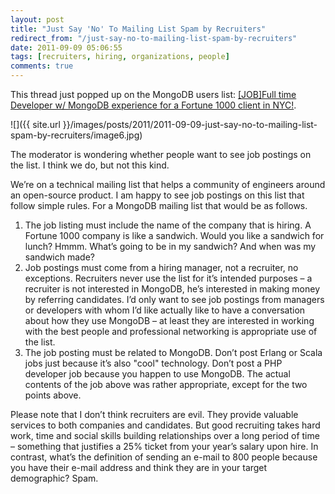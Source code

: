 ```yaml
---
layout: post
title: "Just Say 'No' To Mailing List Spam by Recruiters"
redirect_from: "/just-say-no-to-mailing-list-spam-by-recruiters"
date: 2011-09-09 05:06:55
tags: [recruiters, hiring, organizations, people]
comments: true
---
```

This thread just popped up on the MongoDB users list: [[JOB]Full time Developer w/ MongoDB experience for a Fortune 1000 client in NYC!](http://www.meetup.com/New-York-MongoDB-User-Group/messages/22530452/).

![]({{ site.url }}/images/posts/2011/2011-09-09-just-say-no-to-mailing-list-spam-by-recruiters/image6.jpg)

The moderator is wondering whether people want to see job postings on the list. I think we do, but not this kind.

We’re on a technical mailing list that helps a community of engineers around an open-source product. I am happy to see job postings on this list that follow simple rules. For a MongoDB mailing list that would be as follows.

1. The job listing must include the name of the company that is hiring. A Fortune 1000 company is like a sandwich. Would you like a sandwich for lunch? Hmmm. What’s going to be in my sandwich? And when was my sandwich made?
2. Job postings must come from a hiring manager, not a recruiter, no exceptions. Recruiters never use the list for it’s intended purposes – a recruiter is not interested in MongoDB, he’s interested in making money by referring candidates. I’d only want to see job postings from managers or developers with whom I’d like actually like to have a conversation about how they use MongoDB – at least they are interested in working with the best people and professional networking is appropriate use of the list.
3. The job posting must be related to MongoDB. Don’t post Erlang or Scala jobs just because it’s also "cool" technology. Don’t post a PHP developer job because you happen to use MongoDB. The actual contents of the job above was rather appropriate, except for the two points above.

Please note that I don’t think recruiters are evil. They provide valuable services to both companies and candidates. But good recruiting takes hard work, time and social skills building relationships over a long period of time – something that justifies a 25% ticket from your year’s salary upon hire. In contrast, what’s the definition of sending an e-mail to 800 people because you have their e-mail address and think they are in your target demographic? Spam.
